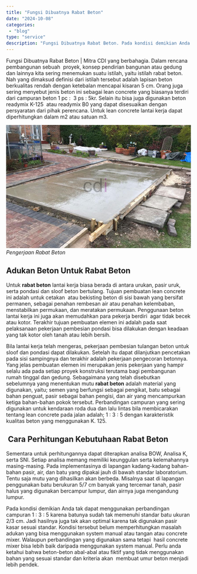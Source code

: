 ```yaml
---
title: "Fungsi Dibuatnya Rabat Beton"
date: "2024-10-08"
categories:
 - "blog"
type: "service"
description: "Fungsi Dibuatnya Rabat Beton. Pada kondisi demikian Anda tak dapat menggunakan perbandingan campuran 1 : 3 : 5 karena batunya sudah tak memenuhi standar batu..."
---
```

Fungsi Dibuatnya Rabat Beton | Mitra CDI yang berbahagia. Dalam rencana pembangunan sebuah  proyek, konsep pendirian bangunan atau gedung dan lainnya kita sering menemukan suatu istilah, yaitu istilah rabat beton. Nah yang dimaksud definisi dari istilah tersebut adalah lapisan beton berkualitas rendah dengan ketebalan mencapai kisaran 5 cm. Orang juga sering menyebut jenis beton ini sebagai lean concrete yang biasanya terdiri dari campuran beton 1 pc :  3 ps : 5kr. Selain itu bisa juga digunakan beton readymix K-125  atau readymix B0 yang dapat disesuaikan dengan persyaratan dari pihak perencana. Untuk lean concrete lantai kerja dapat diperhitungkan dalam m2 atau satuan m3.

![Pengerjaan Rabat Beton](/images/blog/rabat-beton-concrete-base-2.jpg)
*Pengerjaan Rabat Beton*

 ## Adukan Beton Untuk R**abat Beton**

Untuk **rabat beton** lantai kerja biasa berada di antara urukan, pasir uruk, serta pondasi dan sloof beton bertulang. Tujuan pembuatan lean concrete ini adalah untuk cetakan  atau bekisting beton di sisi bawah yang bersifat permanen, sebagai penahan rembesan air atau penahan kelembaban, menstabilkan permukaan, dan meratakan permukaan. Penggunaan beton lantai kerja ini juga akan memudahkan para pekerja berdiri  agar tidak becek atau kotor. Terakhir tujuan pembuatan elemen ini adalah pada saat pelaksanaan pekerjaan pembesian pondasi bisa dilakukan dengan keadaan yang tak kotor oleh tanah atau lebih bersih.

Bila lantai kerja telah mengeras, pekerjaan pembesian tulangan beton untuk sloof dan pondasi dapat dilakukan. Setelah itu dapat dilanjutkan pencetakan pada sisi sampingnya dan terakhir adalah pekerjaan pengecoran betonnya. Yang jelas pembuatan elemen ini merupakan jenis pekerjaan yang hampir selalu ada pada setiap proyek konstruksi terutama bagi pembangunan rumah tinggal dan gedung. Sebagaimana yang telah disebutkan sebelumnya yang menentukan mutu **rabat beton** adalah material yang digunakan, yaitu; semen yang berfungsi sebagai pengikat, batu sebagai bahan penguat, pasir sebagai bahan pengisi, dan air yang mencampurkan ketiga bahan-bahan pokok tersebut. Perbandingan campuran yang sering digunakan untuk kendaraan roda dua dan lalu lintas bila membicarakan tentang lean concrete pada jalan adalah; 1 : 3 : 5 dengan karakteristik kualitas beton yang menggunakan K. 125.

 ##  Cara Perhitungan Kebutuhaan Rabat Beton

Sementara untuk perhitungannya dapat diterapkan analisa BOW, Analisa K, serta SNI. Setiap analisa memang memiliki keunggulan serta kelemahannya masing-masing. Pada implementasinya di lapangan kadang-kadang bahan-bahan pasir, air, dan batu yang dipakai jauh di bawah standar laboratorium. Tentu saja mutu yang dihasilkan akan berbeda. Misalnya saat di lapangan penggunakan batu berukuran 5/7 cm banyak yang tercemar tanah, pasir halus yang digunakan bercampur lumpur, dan airnya juga mengandung lumpur.

Pada kondisi demikian Anda tak dapat menggunakan perbandingan campuran 1 : 3 : 5 karena batunya sudah tak memenuhi standar batu ukuran 2/3 cm. Jadi hasilnya juga tak akan optimal karena tak digunakan pasir kasar sesuai standar. Kondisi tersebut belum memperhitungkan masalah adukan yang bisa menggunakan system manual atau tangan atau concrete mixer. Walaupun perbandingan yang digunakan sama tetapi  hasil concrete mixer bisa lebih baik daripada menggunakan system manual. Perlu anda ketahui bahwa beton-beton abal-abal atau fiktif yang tidak menggunakan bahan yang sesuai standar dan kriteria akan  membuat umur beton menjadi lebih pendek.

